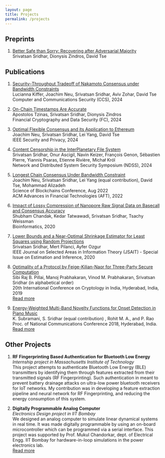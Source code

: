 ```yaml
---
layout: page
title: Projects
permalink: /projects
---
```


## **Preprints** ##

1. [Better Safe than Sorry: Recovering after Adversarial Majority](https://arxiv.org/abs/2310.06338) <br/>
Srivatsan Sridhar, Dionysis Zindros, David Tse

## **Publications** ##

1. [Security–Throughput Tradeoff of Nakamoto Consensus under Bandwidth Constraints](https://arxiv.org/abs/2303.09113) <br/>
Lucianna Kiffer, Joachim Neu, Srivatsan Sridhar, Aviv Zohar, David Tse  <br/>
Computer and Communications Security (CCS), 2024 <br/>

1. [On-Chain Timestamps Are Accurate](https://eprint.iacr.org/2023/1648) <br/>
Apostolos Tzinas, Srivatsan Sridhar, Dionysis Zindros <br/>
Financial Cryptography and Data Security (FC), 2024 <br/>

1. [Optimal Flexible Consensus and its Application to Ethereum](https://arxiv.org/abs/2308.05096) <br/>
Joachim Neu, Srivatsan Sridhar, Lei Yang, David Tse <br/>
IEEE Security and Privacy, 2024 <br/>

1. [Content Censorship in the InterPlanetary File System](https://arxiv.org/abs/2307.12212)<br/>
Srivatsan Sridhar, Onur Ascigil, Navin Keizer, François Genon, Sébastien Pierre, Yiannis Psaras, Etienne Rivière, Michał Król<br/>
Network and Distributed System Security Symposium (NDSS), 2024<br/>

1. [Longest Chain Consensus Under Bandwidth Constraint](https://arxiv.org/abs/2111.12332) <br/>
Joachim Neu, Srivatsan Sridhar, Lei Yang (equal contribution), David Tse, Mohammad Alizadeh <br/>
Science of Blockchains Conference, Aug 2022 <br/>
ACM Advances in Financial Technologies (AFT), 2022 <br/>

1. [Impact of Lossy Compression of Nanopore Raw Signal Data on Basecall and Consensus Accuracy](https://doi.org/10.1093/bioinformatics/btaa1017) <br/>
Shubham Chandak, Kedar Tatwawadi, Srivatsan Sridhar, Tsachy Weissman <br/>
Bioinformatics, 2020 <br/>

1. [Lower Bounds and a Near-Optimal Shrinkage Estimator for Least Squares using Random Projections](https://ieeexplore.ieee.org/document/9269358) <br/>
Srivatsan Sridhar, Mert Pilanci, Ayfer Ozgur <br/>
IEEE Journal on Selected Areas in Information Theory (JSAIT) - Special Issue on Estimation and Inference, 2020 <br/>

1. [Optimality of a Protocol by Feige-Kilian-Naor for Three-Party Secure Computation](https://doi.org/10.1007/978-3-030-35423-7_11) <br/>
Sibi Raj B. Pillai, Manoj Prabhakaran, Vinod M. Prabhakaran, Srivatsan Sridhar (in alphabetical order)<br/>
20th International Conference on Cryptology in India, Hyderabad, India, 2019<br/>
[Read more](/secure_comp)

1. [Energy-Weighted Multi-Band Novelty Functions for Onset Detection in Piano Music](https://www.ee.iitb.ac.in/student/~daplab/publications/2018/p154-subramani.pdf) <br/>
K. Subramani, S. Sridhar (equal contribution) , Rohit M. A., and P. Rao<br/>
Proc. of National Communications Conference 2018, Hyderabad, India.<br/>
[Read more](/onset_detection)<br/>



## **Other Projects** ##

<!-- 1. **AdvAE and FlowAE : Sampling Arbitrary Latent Variable Distributions in an Autoencoder** <br/>
*Deep Generative Models project at Stanford University* <br/>
In the traditional variational autoencoder (VAE), the latent variable is sampled from a simple prior distribution which is usually Gaussian. The simple prior makes the sampled latent variable less expressive, and the prior may not fit the data distribution well. We propose to learn an arbitrarily distributed latent space, and then use a generative model to learn the arbitrary distribution for the latent variable. <br/>
[Read more](/advae)

1. **See in the Dark**<br/>
*Image Processing project in IIT Bombay*<br/>
Reconstruct bright images from dark (low light, low exposure) images, without increasing the noise in the resulting image. We have presented an end-to-end system for this purpose using a cGAN (Conditional Generative Adversarial Network). <br/>
[Read more](/see_in_the_dark) -->

1. **RF Fingerprinting Based Authentication for Bluetooth Low Energy**<br/>
*Internship project in Massachusetts Institute of Technology*<br/>
This project attempts to authenticate Bluetooth Low Energy (BLE) transmitters by identifying them through features extracted from their transmitted signals (RF Fingerprinting). Such authentication in meant to prevent battery drainage attacks on ultra-low power bluetooth receivers for IoT networks. My contribution was in developing a feature extraction pipeline and neural network for RF Fingerprinting, and reducing the energy consumption of this system.<br/>

1. **Digitally Programmable Analog Computer**<br/>
*Electronics Design project in IIT Bombay*<br/>
We designed an analog computer to simulate linear dynamical systems in real time. It was made digitally programmable by using an on-board microcontroller which can be programmed via a serial interface. This project was supported by Prof. Mukul Chandorkar, dept. of Electrical Engg. IIT Bombay for hardware-in-loop simulations in the power electronics lab.<br/>
[Read more](/dpac)

<!-- 1. **Voice Conversion**<br/>
*Machine Learning project in IIT Bombay*<br/>
The Voice Conversion task involves converting speech from one speaker’s (source) voice to another speaker’s (target) voice. We have explored multiple variations of Recurrent Neural Networks (RNNs) using LSTMs and GRUs. Our approach uses two independently trained neural networks - one which converts source speech to phonemes and another which converts phonemes to target speech. <br/>
[Read more](/voice_conversion) -->

<!-- 1. **Secure Multiparty Computation**<br/>
*Project guided by [Prof. Sibiraj Pillai](https://www.ee.iitb.ac.in/~bsraj/), [Prof. Vinod Prabhakaran](http://www.tcs.tifr.res.in/~vinodmp/), [Prof. Manoj Prabhakaran](https://www.cse.iitb.ac.in/~mp/) (as B.Tech. project)*<br/>
In this problem, two parties Alice (A) and Bob (B) have private data X and Y, respectively. A third party Charlie (C) needs to compute a function Z = f(X,Y). This must be done in such a way that each party does not learn anything more about other parties' private data than what they already know. We analyze lower bounds on the amount of randomness and communication required to achieve this. In particular, we proved the optimality of a well known protocol of three-party secure computation of AND. We prove this under a more general weak secrecy requirement. The proof uses a novel set-theoretic approach which we believe can be extended to other security problems.<br/>
[Read more](/secure_comp) -->
